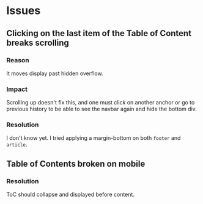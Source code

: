 # Issues

## Clicking on the last item of the Table of Content breaks scrolling
### Reason
It moves display past hidden overflow.

### Impact
Scrolling up doesn't fix this, and one must click on another anchor or go to previous history to be able to see the navbar again and hide the bottom div.

### Resolution
I don't know yet. I tried applying a margin-bottom on both `footer` and `article`.

## Table of Contents broken on mobile
### Resolution
ToC should collapse and displayed before content.